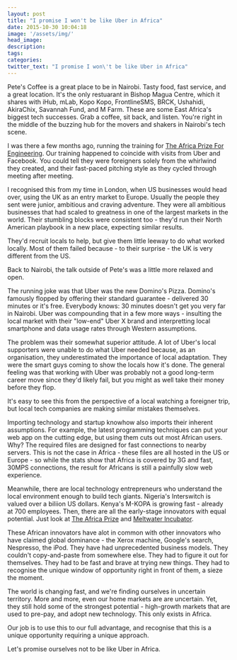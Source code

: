 ```yaml
---
layout: post
title: "I promise I won't be like Uber in Africa"
date: 2015-10-30 10:04:18
image: '/assets/img/'
head_image: 
description:
tags:
categories:
twitter_text: "I promise I won\'t be like Uber in Africa"
---
```


Pete's Coffee is a great place to be in Nairobi.  Tasty food, fast service, and a great location. It's the only restuarant in Bishop Magua Centre, which it shares with iHub, mLab, Kopo Kopo, FrontlineSMS, BRCK, Ushahidi, AkiraChix, Savannah Fund, and M Farm. These are some East Africa's biggest tech successes. Grab a coffee, sit back, and listen.  You're right in the middle of the buzzing hub for the movers and shakers in Nairobi's tech scene.

I was there a few months ago, running the training for [The Africa Prize For Engineering](http://africaprize.co). Our training happened to coincide with visits from Uber and Facebook.  You could tell they were foreigners solely from the whirlwind they created, and their fast-paced pitching style as they cycled through meeting after meeting.

I recognised this from my time in London, when US businesses would head over, using the UK as an entry market to Europe. Usually the people they sent were junior, ambitious and craving adventure. They were all ambitious businesses that had scaled to greatness in one of the largest markets in the world. Their stumbling blocks were consistent too - they'd run their North American playbook in a new place, expecting similar results.

They'd recruit locals to help, but give them little leeway to do what worked locally. Most of them failed because - to their surprise - the UK is very different from the US.

Back to Nairobi, the talk outside of Pete's was a little more relaxed and open.

The running joke was that Uber was the new Domino's Pizza.  Domino's famously flopped by offering their standard guarantee - delivered 30 minutes or it's free. Everybody knows: 30 minutes doesn't get you very far in Nairobi. Uber was compounding that in a few more ways - insulting the local market with their "low-end" Uber X brand and interpretting local smartphone and data usage rates through Western assumptions.

The problem was their somewhat superior attitude.  A lot of Uber's local supporters were unable to do what Uber needed because, as an organisation, they underestimated the importance of local adaptation. They were the smart guys coming to show the locals how it's done. The general feeling was that working with Uber was probably not a good long-term career move since they'd likely fail, but you might as well take their money before they flop.

It's easy to see this from the perspective of a local watching a foreigner trip, but local tech companies are making similar mistakes themselves.

Importing technology and startup knowhow also imports their inherent assumptions.  For example, the latest programming techniques can put your web app on the cutting edge, but using them cuts out most African users.  Why?  The required files are designed for fast connections to nearby servers.  This is not the case in Africa - these files are all hosted in the US or Europe - so while the stats show that Africa is covered by 3G and fast, 30MPS connections, the result for Africans is still a painfully slow web experience. 

Meanwhile, there are local technology entrepreneurs who understand the local environment enough to build tech giants.  Nigeria's Interswitch is valued over a biliion US dollars. Kenya's M-KOPA is growing fast - already at 700 employees. Then, there are all the early-stage innovators with equal potential.  Just look at [The Africa Prize](http://africaprize.co) and [Meltwater Incubator](http://meltwater.org).

These African innovators have alot in common with other innovators who have claimed global dominance - the Xerox machine, Google's search, Nespresso, the iPod. They have had unprecedented business models. They couldn't copy-and-paste from somewhere else. They had to figure it out for themselves. They had to be fast and brave at trying new things. They had to recognise the unique window of opportunity right in front of them, a sieze the moment.

The world is changing fast, and we're finding ourselves in uncertain territory.  More and more, even our home markets are are uncertain. Yet, they still hold some of the strongest potential - high-growth markets that are used to pre-pay, and adopt new technology. This only exists in Africa.

Our job is to use this to our full advantage, and recognise that this is a unique opportunity requiring a unique approach.

Let's promise ourselves not to be like Uber in Africa.